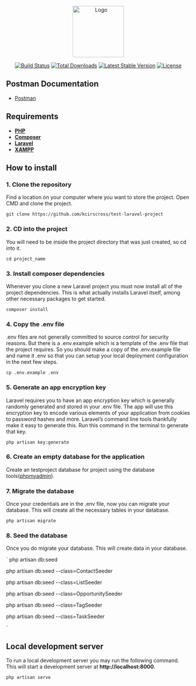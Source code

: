<p align="center"><a target="_blank"><img src="https://cdn-new.topcv.vn/unsafe/140x/https://static.topcv.vn/company_logos/cong-ty-tnhh-mtv-jho-tech-5ec916c8661e3.jpg" width="140px" height="140px" alt="Logo"></a></p>

<p align="center">
<a href="https://github.com/laravel/framework/actions"><img src="https://github.com/laravel/framework/workflows/tests/badge.svg" alt="Build Status"></a>
<a href="https://packagist.org/packages/laravel/framework"><img src="https://img.shields.io/packagist/dt/laravel/framework" alt="Total Downloads"></a>
<a href="https://packagist.org/packages/laravel/framework"><img src="https://img.shields.io/packagist/v/laravel/framework" alt="Latest Stable Version"></a>
<a href="https://packagist.org/packages/laravel/framework"><img src="https://img.shields.io/packagist/l/laravel/framework" alt="License"></a>
</p>

## Postman Documentation

- [Postman](https://documenter.getpostman.com/view/24644260/2sAYBPktic)

## Requirements

- **[PHP](https://www.php.net/)**
- **[Composer](https://getcomposer.org/)**
- **[Laravel](https://laravel.com/docs/11.x)**
- **[XAMPP](https://www.apachefriends.org/download.html)**

## How to install

### 1. Clone the repository
Find a location on your computer where you want to store the project.
Open CMD and clone the project.

`git clone https://github.com/kcirscross/test-laravel-project`

### 2. CD into the project
You will need to be inside the project directory that was just created, so cd into it.

`cd project_name`

### 3. Install composer dependencies
Whenever you clone a new Laravel project you must now install all of the project dependencies. This is what actually installs Laravel itself, among other necessary packages to get started.

`composer install`

### 4. Copy the .env file
.env files are not generally committed to source control for security reasons. But there is a .env.example which is a template of the .env file that the project requires.
So you should make a copy of the .env.example file and name it .env so that you can setup your local deployment configuration in the next few steps.

`cp .env.example .env`

### 5. Generate an app encryption key
Laravel requires you to have an app encryption key which is generally randomly generated and stored in your .env file. The app will use this encryption key to encode various elements of your application from cookies to password hashes and more.
Laravel’s command line tools thankfully make it easy to generate this. Run this command in the terminal to generate that key.

`php artisan key:generate`

### 6. Create an empty database for the application
Create an testproject database for project using the database tools([phpmyadmin](http://localhost/phpmyadmin/)).

### 7. Migrate the database
Once your credentials are in the .env file, now you can migrate your database. This will create all the necessary tables in your database.

`php artisan migrate`

### 8. Seed the database
Once you do migrate your database. This will create data in your database.

`
php artisan db:seed

php artisan db:seed --class=ContactSeeder

php artisan db:seed --class=ListSeeder

php artisan db:seed --class=OpportunitySeeder

php artisan db:seed --class=TagSeeder

php artisan db:seed --class=TaskSeeder

`

## Local development server
To run a local development server you may run the following command. This will start a development server at **http://localhost:8000**.

`php artisan serve`
